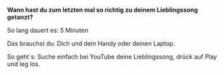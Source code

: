 **Wann hast du zum letzten mal so richtig zu deinem Lieblingssong getanzt?**

So lang dauert es: 5 Minuten

Das brauchst du: Dich und dein Handy oder deinen Laptop.

So geht´s: Suche einfach bei YouTube deine Lieblingssong, drück auf Play und leg los.



